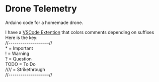# Drone Telemetry
Arduino code for a homemade drone.

I have a [VSCode Extention](https://marketplace.visualstudio.com/items?itemName=aaron-bond.better-comments) that colors comments depending on suffixes\
Here is the key:\
//--------------------//\
    * = Important\
    ! = Warning\
    ? = Question\
    TODO = To Do\
  //// = Strikethrough\
//--------------------//
